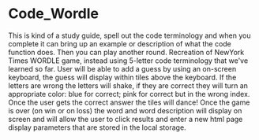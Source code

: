 # Code_Wordle
This is kind of a study guide, spell out the code terminology and when you complete it can bring up an example or description of what the code function does. Then you can play another round. Recreation of NewYork Times WORDLE game, instead using 5-letter code terminology that we've learned so far. User will be able to add a guess by using an on-screen keyboard, the guess will display within tiles above the keyboard. If the letters are wrong the letters will shake, if they are correct they will turn an appropriate color: blue for correct; pink for correct but in the wrong index. Once the user gets the correct answer the tiles will dance! Once the game is over (on win or on loss) the word and word description will display on screen and will allow the user to click results and enter a new html page display parameters that are stored in the local storage. 
